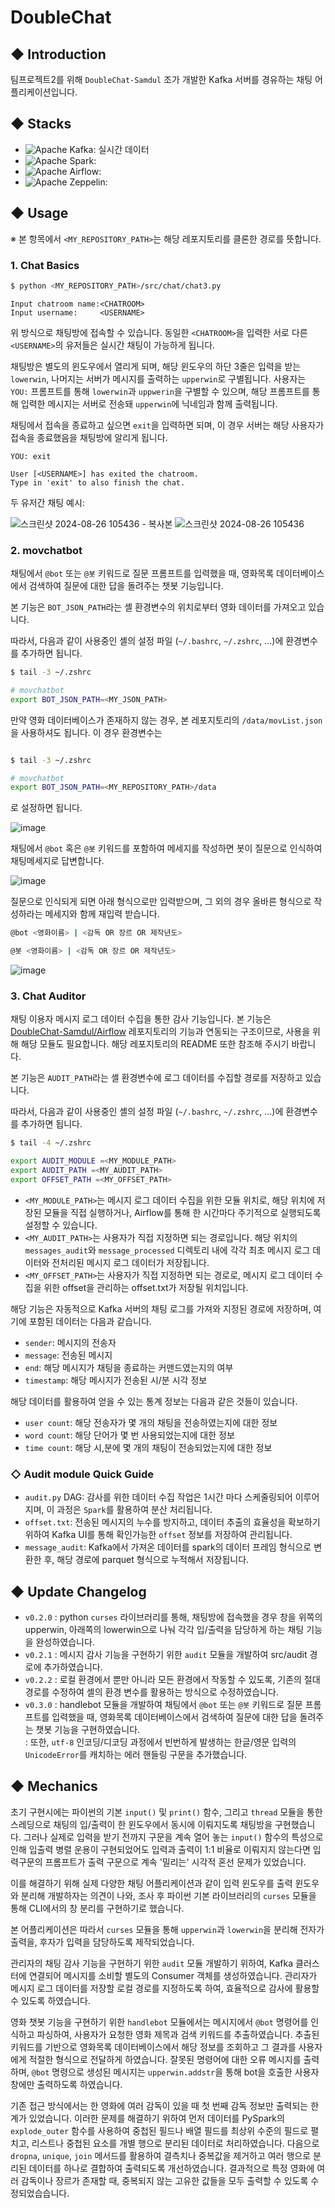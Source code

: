 # DoubleChat
## ◆ Introduction
팀프로젝트2를 위해 `DoubleChat-Samdul` 조가 개발한 Kafka 서버를 경유하는 채팅 어플리케이션입니다.

## ◆ Stacks
- ![Apache Kafka](https://img.shields.io/badge/Apache%20Kafka-000000?style=flat&logo=apache-kafka&logoColor=white): 실시간 데이터
- ![Apache Spark](https://img.shields.io/badge/Apache%20Spark-E25A1C?style=flat&logo=apache-spark&logoColor=white): 
- ![Apache Airflow](https://img.shields.io/badge/Apache%20Airflow-017E9A?style=flat&logo=apache-airflow&logoColor=white): 
- ![Apache Zeppelin](https://img.shields.io/badge/Apache%20Zeppelin-006400?style=flat&logo=apache-zeppelin&logoColor=white): 


## ◆ Usage
※ 본 항목에서 `<MY_REPOSITORY_PATH>`는 해당 레포지토리를 클론한 경로를 뜻합니다.

### 1. Chat Basics
```bash
$ python <MY_REPOSITORY_PATH>/src/chat/chat3.py
```
```
Input chatroom name:<CHATROOM>
Input username:     <USERNAME>
```

위 방식으로 채팅방에 접속할 수 있습니다. 동일한 `<CHATROOM>`을 입력한 서로 다른 `<USERNAME>`의 유저들은 실시간 채팅이 가능하게 됩니다.

채팅방은 별도의 윈도우에서 열리게 되며, 해당 윈도우의 하단 3줄은 입력을 받는 `lowerwin`, 나머지는 서버가 메시지를 출력하는 `upperwin`로 구별됩니다.
사용자는 `YOU:` 프롬프트를 통해 `lowerwin`과 `uppwerin`을 구별할 수 있으며, 해당 프롬프트를 통해 입력한 메시지는 서버로 전송돼 `upperwin`에 닉네임과 함께 출력됩니다.


채팅에서 접속을 종료하고 싶으면 `exit`을 입력하면 되며, 이 경우 서버는 해당 사용자가 접속을 종료했음을 채팅방에 알리게 됩니다.

```
YOU: exit
```
```
User [<USERNAME>] has exited the chatroom.
Type in 'exit' to also finish the chat.
```

두 유저간 채팅 예시:

![스크린샷 2024-08-26 105436 - 복사본](https://github.com/user-attachments/assets/46a5059f-7149-416a-b891-1eccf1ead505) ![스크린샷 2024-08-26 105436](https://github.com/user-attachments/assets/5a86319c-7eac-48cd-975a-8ac677b8fdbb)

### 2. movchatbot
채팅에서 `@bot` 또는 `@봇` 키워드로 질문 프롬프트를 입력했을 때, 영화목록 데이터베이스에서 검색하여 질문에 대한 답을 돌려주는 챗봇 기능입니다.

본 기능은 `BOT_JSON_PATH`라는 셸 환경변수의 위치로부터 영화 데이터를 가져오고 있습니다.

따라서, 다음과 같이 사용중인 셸의 설정 파일 (`~/.bashrc`, `~/.zshrc`, ...)에 환경변수를 추가하면 됩니다.

```bash
$ tail -3 ~/.zshrc

# movchatbot
export BOT_JSON_PATH=<MY_JSON_PATH>
```

만약 영화 데이터베이스가 존재하지 않는 경우, 본 레포지토리의 `/data/movList.json`을 사용하셔도 됩니다.
이 경우 환경변수는
```bash

$ tail -3 ~/.zshrc

# movchatbot
export BOT_JSON_PATH=<MY_REPOSITORY_PATH>/data
```

로 설정하면 됩니다.

![image](https://github.com/user-attachments/assets/e2c8f7ff-daff-43c6-8227-d2b6ec838a54)  


채팅에서 `@bot` 혹은 `@봇` 키워드를 포함하여 메세지를 작성하면 봇이 질문으로 인식하여 채팅메세지로 답변합니다.   
  
![image](https://github.com/user-attachments/assets/8f006545-ce73-4913-a133-7c2a1e8261c1)  
 
질문으로 인식되게 되면 아래 형식으로만 입력받으며, 그 외의 경우 올바른 형식으로 작성하라는 메세지와 함께 재입력 받습니다.
```bash
@bot <영화이름> | <감독 OR 장르 OR 제작년도> 
```
```bash 
@봇 <영화이름> | <감독 OR 장르 OR 제작년도>
```  
![image](https://github.com/user-attachments/assets/592c066d-5db8-4670-a668-29be32c29e70)  


### 3. Chat Auditor
채팅 이용자 메시지 로그 데이터 수집을 통한 감사 기능입니다.
본 기능은 [DoubleChat-Samdul/Airflow](https://github.com/DoubleChat-Samdul/airflow/tree/0.2.0/audit) 레포지토리의 기능과 연동되는 구조이므로, 사용을 위해 해당 모듈도 필요합니다.
해당 레포지토리의 README 또한 참조해 주시기 바랍니다.

본 기능은 `AUDIT_PATH`라는 셸 환경변수에 로그 데이터를 수집할 경로를 저장하고 있습니다.

따라서, 다음과 같이 사용중인 셸의 설정 파일 (`~/.bashrc`, `~/.zshrc`, ...)에 환경변수를 추가하면 됩니다.
```bash
$ tail -4 ~/.zshrc

export AUDIT_MODULE =<MY_MODULE_PATH>
export AUDIT_PATH =<MY_AUDIT_PATH>
export OFFSET_PATH =<MY_OFFSET_PATH>
```

- `<MY_MODULE_PATH>`는 메시지 로그 데이터 수집을 위한 모듈 위치로, 해당 위치에 저장된 모듈을 직접 실행하거나, Airflow를 통해 한 시간마다 주기적으로 실행되도록 설정할 수 있습니다.
- `<MY_AUDIT_PATH>`는 사용자가 직접 지정하면 되는 경로입니다. 해당 위치의 `messages_audit`와 `message_processed` 디렉토리 내에 각각 최초 메시지 로그 데이터와 전처리된 메시지 로그 데이터가 저장됩니다. 
- `<MY_OFFSET_PATH>`는 사용자가 직접 지정하면 되는 경로로, 메시지 로그 데이터 수집을 위한 offset을 관리하는 offset.txt가 저장될 위치입니다. 


해당 기능은 자동적으로 Kafka 서버의 채팅 로그를 가져와 지정된 경로에 저장하며, 여기에 포함된 데이터는 다음과 같습니다.
- `sender`: 메시지의 전송자
- `message`: 전송된 메시지
- `end`: 해당 메시지가 채팅을 종료하는 커맨드였는지의 여부
- `timestamp`: 해당 메시지가 전송된 시/분 시각 정보

해당 데이터를 활용하여 얻을 수 있는 통계 정보는 다음과 같은 것들이 있습니다. 
- `user count`: 해당 전송자가 몇 개의 채팅을 전송하였는지에 대한 정보
- `word count`: 해당 단어가 몇 번 사용되었는지에 대한 정보
- `time count`: 해당 시,분에 몇 개의 채팅이 전송되었는지에 대한 정보

### ◇ Audit module Quick Guide
- `audit.py` DAG: 감사를 위한 데이터 수집 작업은 1시간 마다 스케줄링되어 이루어지며, 이 과정은 `Spark`를 활용하여 분산 처리됩니다.
- `offset.txt`: 전송된 메시지의 누수를 방지하고, 데이터 추출의 효율성을 확보하기 위하여 Kafka UI를 통해 확인가능한 `offset` 정보를 저장하여 관리됩니다.
- `message_audit`: Kafka에서 가져온 데이터를 spark의 데이터 프레임 형식으로 변환한 후, 해당 경로에 parquet 형식으로 누적해서 저장됩니다.


## ◆ Update Changelog
- `v0.2.0`
: python `curses` 라이브러리를 통해, 채팅방에 접속했을 경우 창을 위쪽의 upperwin, 아래쪽의 lowerwin으로 나눠 각각 입/출력을 담당하게 하는 채팅 기능을 완성하였습니다.
- `v0.2.1`
: 메시지 감사 기능을 구현하기 위한 `audit` 모듈을 개발하여 src/audit 경로에 추가하였습니다.
- `v0.2.2`
: 로컬 환경에서 뿐만 아니라 모든 환경에서 작동할 수 있도록, 기존의 절대 경로를 수정하여 셸의 환경 변수를 활용하는 방식으로 수정하였습니다. 
- `v0.3.0`
:  handlebot 모듈을 개발하여 채팅에서 `@bot` 또는 `@봇` 키워드로 질문 프롬프트를 입력했을 때, 영화목록 데이터베이스에서 검색하여 질문에 대한 답을 돌려주는 챗봇 기능을 구현하였습니다.  
: 또한, `utf-8` 인코딩/디코딩 과정에서 빈번하게 발생하는 한글/영문 입력의 `UnicodeError`를 캐치하는 에러 핸들링 구문을 추가했습니다.
 

## ◆ Mechanics

초기 구현시에는 파이썬의 기본 `input()` 및 `print()` 함수, 그리고 `thread` 모듈을 통한 스레딩으로 채팅의 입/출력이 한 윈도우에서 동시에 이뤄지도록 채팅방을 구현했습니다. 그러나 실제로 입력을 받기 전까지 구문을 계속 열어 놓는  `input()` 함수의 특성으로 인해 입출력 병렬 운용이 구현되었어도 입력과 출력이 1:1 비율로 이뤄지지 않는다면 입력구문의 프롬프트가 출력 구문으로 계속 '밀리는'  시각적 혼선 문제가 있었습니다.

이를 해결하기 위해 실제 다양한 채팅 어플리케이션과 같이 입력 윈도우를 출력 윈도우와 분리해 개발하자는 의견이 나와, 조사 후 파이썬 기본 라이브러리의 `curses` 모듈을 통해 CLI에서의 창 분리를 구현하기로 했습니다.

본 어플리케이션은 따라서 `curses` 모듈을 통해 `upperwin`과 `lowerwin`을 분리해 전자가 출력을, 후자가 입력을 담당하도록 제작되었습니다.

관리자의 채팅 감사 기능을 구현하기 위한 `audit` 모듈 개발하기 위하여, Kafka 클러스터에 연결되어 메시지를 소비할 별도의 Consumer 객체를 생성하였습니다. 관리자가 메시지 로그 데이터를 저장할 로컬 경로를 지정하도록 하여, 효율적으로 감사에 활용할 수 있도록 하였습니다.

영화 챗봇 기능을 구현하기 위한 `handlebot` 모듈에서는 메시지에서 `@bot` 명령어를 인식하고 파싱하여, 사용자가 요청한 영화 제목과 검색 키워드를 추출하였습니다. 추출된 키워드를 기반으로 영화목록 데이터베이스에서 해당 정보를 조회하고 그 결과를 사용자에게 적절한 형식으로 전달하게 하였습니다. 잘못된 명령어에 대한 오류 메시지를 출력하며, `@bot` 명령으로 생성된 메시지는 `upperwin.addstr`을 통해 bot을 호출한 사용자 창에만 출력하도록 하였습니다.

기존 접근 방식에서는 한 영화에 여러 감독이 있을 때 첫 번째 감독 정보만 출력되는 한계가 있었습니다. 이러한 문제를 해결하기 위하여 먼저 데이터를 PySpark의 `explode_outer` 함수를 사용하여 중첩된 필드나 배열 필드를 최상위 수준의 필드로 펼치고, 리스트나 중첩된 요소를 개별 행으로 분리된 데이터로 처리하였습니다. 다음으로 `dropna`, `unique`, `join` 메서드를 활용하여 결측치나 중복값을 제거하고 여러 행으로 분리된 데이터를 하나로 결합하여 출력되도록 개선하였습니다. 결과적으로 특정 영화에 여러 감독이나 장르가 존재할 때, 중복되지 않는 고유한 값들을 모두 출력할 수 있도록 수정되었습습니다.
